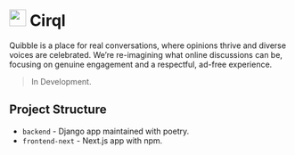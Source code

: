 # <img src="https://github.com/user-attachments/assets/113c5260-3b71-43b6-ba2e-d4b4e97e63e4" alt="" height="30" /> **Cirql**





Quibble is a place for real conversations, where opinions thrive and diverse voices are celebrated. We’re re-imagining what online discussions can be, focusing on genuine engagement and a respectful, ad-free experience.

> In Development.

## Project Structure

- `backend` - Django app maintained with poetry.
- `frontend-next` - Next.js app with npm.
